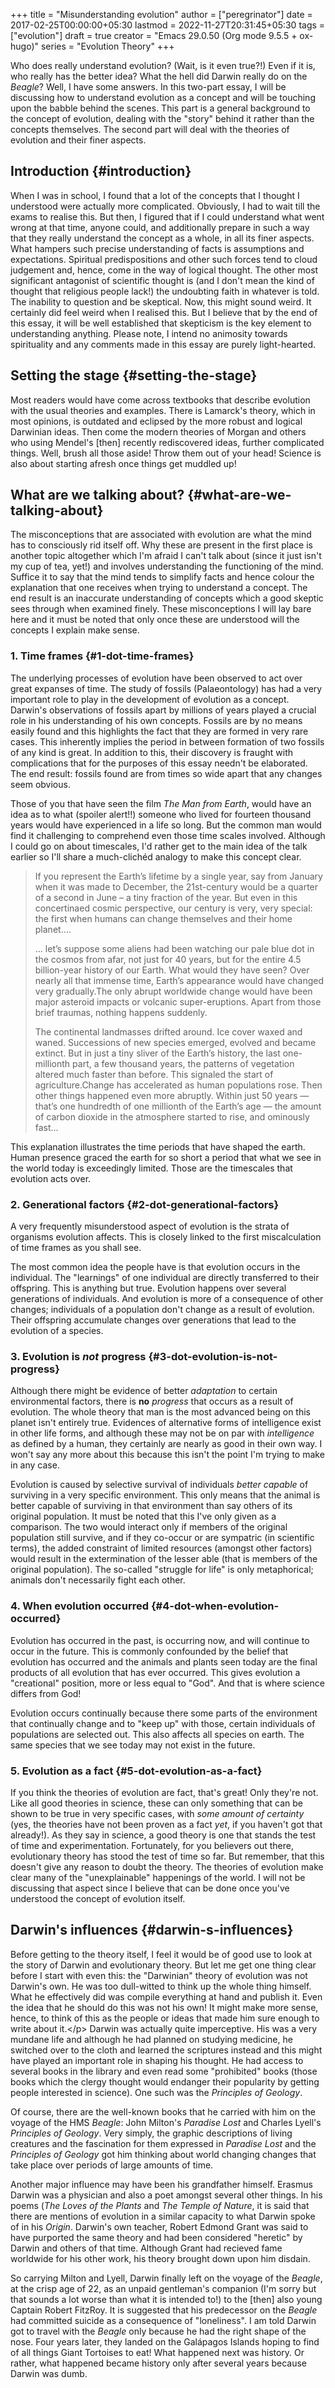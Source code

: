+++
title = "Misunderstanding evolution"
author = ["peregrinator"]
date = 2017-02-25T00:00:00+05:30
lastmod = 2022-11-27T20:31:45+05:30
tags = ["evolution"]
draft = true
creator = "Emacs 29.0.50 (Org mode 9.5.5 + ox-hugo)"
series = "Evolution Theory"
+++

Who does really understand evolution? (Wait, is it even true?!) Even
if it is, who really has the better idea? What the hell did Darwin
really do on the _Beagle_? Well, I have some answers. In this
two-part essay, I will be discussing how to understand evolution as a
concept and will be touching upon the babble behind the scenes. This
part is a general background to the concept of evolution, dealing with
the "story" behind it rather than the concepts themselves. The second
part will deal with the theories of evolution and their finer
aspects.


## Introduction {#introduction}

When I was in school, I found that a lot of the concepts that I
thought I understood were actually more complicated. Obviously, I had
to wait till the exams to realise this. But then, I figured that if I
could understand what went wrong at that time, anyone could, and
additionally prepare in such a way that they really understand the
concept as a whole, in all its finer aspects. What hampers such
precise understanding of facts is assumptions and
expectations. Spiritual predispositions and other such forces tend to
cloud judgement and, hence, come in the way of logical thought. The
other most significant antagonist of scientific thought is (and I
don't mean the kind of thought that religious people lack!) the
undoubting faith in whatever is told. The inability to question and be
skeptical. Now, this might sound weird. It certainly did feel weird
when I realised this. But I believe that by the end of this essay, it
will be well established that skepticism is the key element to
understanding anything. Please note, I intend no animosity towards
spirituality and any comments made in this essay are purely
light-hearted.


## Setting the stage {#setting-the-stage}

Most readers would have come across textbooks that describe evolution
with the usual theories and examples. There is Lamarck's theory, which
in most opinions, is outdated and eclipsed by the more robust and
logical Darwinian ideas. Then come the modern theories of Morgan and
others who using Mendel's [then] recently rediscovered ideas, further
complicated things. Well, brush all those aside! Throw them out of
your head! Science is also about starting afresh once things get
muddled up!


## What are we talking about? {#what-are-we-talking-about}

The misconceptions that are associated with evolution are what the
mind has to consciously rid itself off. Why these are present in the
first place is another topic altogether which I'm afraid I can't talk
about (since it just isn't my cup of tea, yet!) and involves
understanding the functioning of the mind. Suffice it to say that the
mind tends to simplify facts and hence colour the explanation that one
receives when trying to understand a concept. The end result is an
inaccurate understanding of concepts which a good skeptic sees through
when examined finely. These misconceptions I will lay bare here
and it must be noted that only once these are understood will the
concepts I explain make sense.


### 1. Time frames {#1-dot-time-frames}

The underlying processes of evolution have been observed to act over
great expanses of time. The study of fossils (Palaeontology) has had a
very important role to play in the development of evolution as a
concept. Darwin's observations of fossils apart by millions of
years played a crucial role in his understanding of his own
concepts. Fossils are by no means easily found and this highlights the
fact that they are formed in very rare cases. This inherently implies
the period in between formation of two fossils of any kind is
great. In addition to this, their discovery is fraught with
complications that for the purposes of this essay needn't be
elaborated. The end result: fossils found are from times so wide apart
that any changes seem obvious.

Those of you that have seen the film _The Man from Earth_, would have an
idea as to what (spoiler alert!!) someone who lived for fourteen
thousand years would have experienced in a life so long. But the
common man would find it challenging to comprehend even those time
scales involved. Although I could go on about timescales, I'd rather
get to the main idea of the talk earlier so I'll share a much-clichéd
analogy to make this concept clear.

> If you represent the Earth’s lifetime by a single year, say from
> January when it was made to December, the 21st-century would be a
> quarter of a second in June – a tiny fraction of the year. But even in
> this concertinaed cosmic perspective, our century is very, very
> special: the first when humans can change themselves and their home
> planet….
>
> … let’s suppose some aliens had been watching our pale blue dot in the
> cosmos from afar, not just for 40 years, but for the entire 4.5
> billion-year history of our Earth. What would they have seen? Over
> nearly all that immense time, Earth’s appearance would have changed
> very gradually.The only abrupt worldwide change would have been major
> asteroid impacts or volcanic super-eruptions. Apart from those brief
> traumas, nothing happens suddenly.
>
> The continental landmasses drifted around. Ice cover waxed and
> waned. Successions of new species emerged, evolved and became
> extinct. But in just a tiny sliver of the Earth’s history, the last
> one-millionth part, a few thousand years, the patterns of vegetation
> altered much faster than before. This signaled the start of
> agriculture.Change has accelerated as human populations rose. Then
> other things happened even more abruptly. Within just 50 years —
> that’s one hundredth of one millionth of the Earth’s age — the amount
> of carbon dioxide in the atmosphere started to rise, and ominously
> fast…

This explanation illustrates the time periods that have shaped
the earth. Human presence graced the earth for so short a period that
what we see in the world today is exceedingly limited. Those are the
timescales that evolution acts over.


### 2. Generational factors {#2-dot-generational-factors}

A very frequently misunderstood aspect of evolution is the strata of
organisms evolution affects. This is closely linked to the first
miscalculation of time frames as you shall see.

The most common idea the people have is that evolution occurs in the
individual. The "learnings" of one individual are directly transferred
to their offspring. This is anything but true. Evolution happens over
several generations of individuals. And evolution is more of a
consequence of other changes; individuals of a population don't change
as a result of evolution. Their offspring accumulate changes over
generations that lead to the evolution of a species.


### 3. Evolution is _not_ progress {#3-dot-evolution-is-not-progress}

Although there might be evidence of better _adaptation_ to certain
environmental factors, there is **no** _progress_ that
occurs as a result of evolution. The whole theory that man is the most
advanced being on this planet isn't entirely true. Evidences of
alternative forms of intelligence exist in other life forms, and
although these may not be on par with _intelligence_ as defined by a
human, they certainly are nearly as good in their own way. I won't say
any more about this because this isn't the point I'm trying to make in
any case.

Evolution is caused by selective survival of individuals
_better capable_ of surviving in a very specific environment. This only
means that the animal is better capable of surviving in that
environment than say others of its original population. It must be
noted that this I've only given as a comparison. The two would
interact only if members of the original population still survive, and
if they co-occur or are sympatric (in scientific terms), the added
constraint of limited resources (amongst other factors) would result
in the extermination of the lesser able (that is members of the
original population). The so-called "struggle for life" is only
metaphorical; animals don't necessarily fight each other.


### 4. When evolution occurred {#4-dot-when-evolution-occurred}

Evolution has occurred in the past, is occurring now, and will
continue to occur in the future. This is commonly confounded by the
belief that evolution has occurred and the animals and plants seen
today are the final products of all evolution that has ever
occurred. This gives evolution a "creational" position, more or less
equal to "God". And that is where science differs from God!

Evolution occurs continually because there some parts of the
environment that continually change and to "keep up" with those,
certain individuals of populations are selected out. This also affects
all species on earth. The same species that we see today may not
exist in the future.


### 5. Evolution as a fact {#5-dot-evolution-as-a-fact}

If you think the theories of evolution are fact, that's great! Only
they're not. Like all good theories in science, these can only
something that can be shown to be true in very specific cases, with
_some amount of certainty_ (yes, the theories have not been proven as a
fact _yet_, if you haven't got that already!). As they say in science, a
good theory is one that stands the test of time and
experimentation. Fortunately, for you believers out there,
evolutionary theory has stood the test of time so far. But remember,
that this doesn't give any reason to doubt the theory. The theories of
evolution make clear many of the "unexplainable" happenings of the
world. I will not be discussing that aspect since I believe that can
be done once you've understood the concept of evolution itself.


## Darwin's influences {#darwin-s-influences}

Before getting to the theory itself, I feel it would be of good use to
look at the story of Darwin and evolutionary theory. But let me get
one thing clear before I start with even this: the "Darwinian" theory
of evolution was not Darwin's own. He was too dull-witted to think up
the whole thing himself. What he effectively did was compile
everything at hand and publish it. Even the idea that he should do
this was not his own! It might make more sense, hence, to think of
this as the people or ideas that made him sure enough to write about
it.&lt;/p&gt; Darwin was actually quite imperceptive. His was a very mundane
life and although he had planned on studying medicine, he switched
over to the cloth and learned the scriptures instead and this might
have played an important role in shaping his thought. He had access to
several books in the library and even read some "prohibited" books
(those books which the clergy thought would endanger their popularity
by getting people interested in science). One such was the _Principles
of Geology_.

Of course, there are the well-known books that he
carried with him on the voyage of the HMS _Beagle_: John
Milton's _Paradise Lost_ and Charles Lyell's _Principles of Geology_. Very
simply, the graphic descriptions of living creatures and the
fascination for them expressed in _Paradise Lost_ and the _Principles of
Geology_ got him thinking about world changing changes that take place
over periods of large amounts of time.

Another major influence may have been his grandfather himself. Erasmus
Darwin was a physician and also a poet amongst several other
things. In his poems (_The Loves of the Plants_ and _The Temple of
Nature_, it is said that there are mentions of evolution in a similar
capacity to what Darwin spoke of in his _Origin_. Darwin's own teacher,
Robert Edmond Grant was said to have purported the same theory and had
been considered "heretic" by Darwin and others of that time. Although
Grant had recieved fame worldwide for his other work, his theory
brought down upon him disdain.

So carrying Milton and Lyell, Darwin finally left on the voyage of the
_Beagle_, at the crisp age of 22, as an unpaid gentleman's companion
(I'm sorry but that sounds a lot worse than what it is intended to!)
to the [then] also young Captain Robert FitzRoy. It is suggested that
his predecessor on the _Beagle_ had committed suicide as a consequence
of "loneliness". I am told Darwin got to travel with the _Beagle_ only
because he had the right shape of the nose. Four years later, they
landed on the Galápagos Islands hoping to find of all things Giant
Tortoises to eat!  What happened next was history. Or rather, what
happened became history only after several years because Darwin was
dumb.
